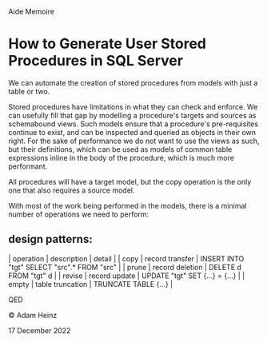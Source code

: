 Aide Memoire 

How to Generate User Stored Procedures in SQL Server 
==================================================== 


We can automate the creation of stored procedures from models with just a table or two. 

Stored procedures have limitations in what they can check and enforce. We can usefully fill that gap by modelling a procedure's targets and sources as schemabound views. Such models ensure that a procedure's pre-requisites continue to exist, and can be inspected and queried as objects in their own right. For the sake of performance we do not want to use the views as such, but their definitions, which can be used as models of common table expressions inline in the body of the procedure, which is much more performant. 

All procedures will have a target model, but the copy operation is the only one that also requires a source model. 

With most of the work being performed in the models, there is a minimal number of operations we need to perform: 

## design patterns: 

| operation | description | detail | 
| copy | record transfer | INSERT INTO "tgt" SELECT "src".* FROM "src" | 
| prune | record deletion | DELETE d FROM "tgt" d | 
| revise | record update | UPDATE "tgt" SET {...} = {...} | 
| empty | table truncation | TRUNCATE TABLE {...} | 




QED 

© Adam Heinz 

17 December 2022 
